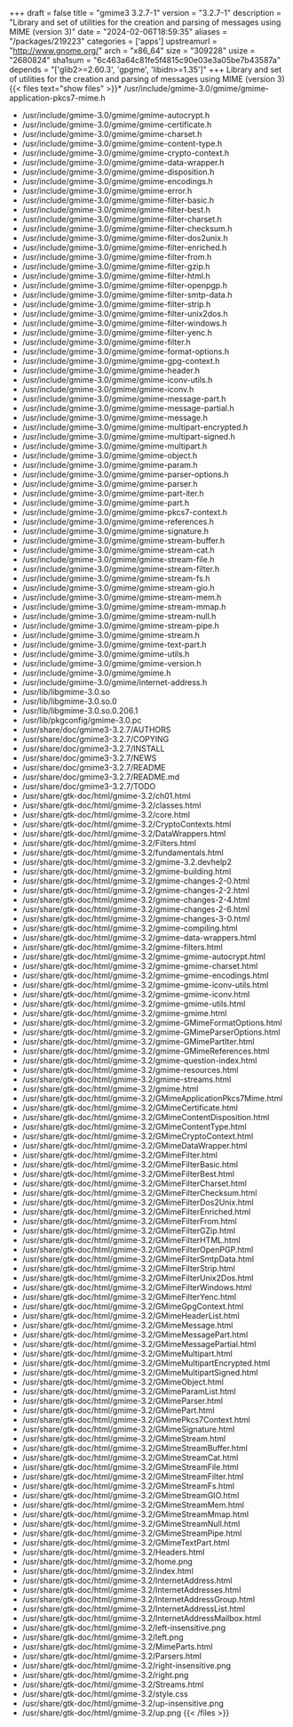 +++
draft = false
title = "gmime3 3.2.7-1"
version = "3.2.7-1"
description = "Library and set of utilities for the creation and parsing of messages using MIME (version 3)"
date = "2024-02-06T18:59:35"
aliases = "/packages/219223"
categories = ['apps']
upstreamurl = "http://www.gnome.org/"
arch = "x86_64"
size = "309228"
usize = "2680824"
sha1sum = "6c463a64c81fe5f4815c90e03e3a05be7b43587a"
depends = "['glib2>=2.60.3', 'gpgme', 'libidn>=1.35']"
+++
Library and set of utilities for the creation and parsing of messages using MIME (version 3){{< files text="show files" >}}* /usr/include/gmime-3.0/gmime/gmime-application-pkcs7-mime.h
* /usr/include/gmime-3.0/gmime/gmime-autocrypt.h
* /usr/include/gmime-3.0/gmime/gmime-certificate.h
* /usr/include/gmime-3.0/gmime/gmime-charset.h
* /usr/include/gmime-3.0/gmime/gmime-content-type.h
* /usr/include/gmime-3.0/gmime/gmime-crypto-context.h
* /usr/include/gmime-3.0/gmime/gmime-data-wrapper.h
* /usr/include/gmime-3.0/gmime/gmime-disposition.h
* /usr/include/gmime-3.0/gmime/gmime-encodings.h
* /usr/include/gmime-3.0/gmime/gmime-error.h
* /usr/include/gmime-3.0/gmime/gmime-filter-basic.h
* /usr/include/gmime-3.0/gmime/gmime-filter-best.h
* /usr/include/gmime-3.0/gmime/gmime-filter-charset.h
* /usr/include/gmime-3.0/gmime/gmime-filter-checksum.h
* /usr/include/gmime-3.0/gmime/gmime-filter-dos2unix.h
* /usr/include/gmime-3.0/gmime/gmime-filter-enriched.h
* /usr/include/gmime-3.0/gmime/gmime-filter-from.h
* /usr/include/gmime-3.0/gmime/gmime-filter-gzip.h
* /usr/include/gmime-3.0/gmime/gmime-filter-html.h
* /usr/include/gmime-3.0/gmime/gmime-filter-openpgp.h
* /usr/include/gmime-3.0/gmime/gmime-filter-smtp-data.h
* /usr/include/gmime-3.0/gmime/gmime-filter-strip.h
* /usr/include/gmime-3.0/gmime/gmime-filter-unix2dos.h
* /usr/include/gmime-3.0/gmime/gmime-filter-windows.h
* /usr/include/gmime-3.0/gmime/gmime-filter-yenc.h
* /usr/include/gmime-3.0/gmime/gmime-filter.h
* /usr/include/gmime-3.0/gmime/gmime-format-options.h
* /usr/include/gmime-3.0/gmime/gmime-gpg-context.h
* /usr/include/gmime-3.0/gmime/gmime-header.h
* /usr/include/gmime-3.0/gmime/gmime-iconv-utils.h
* /usr/include/gmime-3.0/gmime/gmime-iconv.h
* /usr/include/gmime-3.0/gmime/gmime-message-part.h
* /usr/include/gmime-3.0/gmime/gmime-message-partial.h
* /usr/include/gmime-3.0/gmime/gmime-message.h
* /usr/include/gmime-3.0/gmime/gmime-multipart-encrypted.h
* /usr/include/gmime-3.0/gmime/gmime-multipart-signed.h
* /usr/include/gmime-3.0/gmime/gmime-multipart.h
* /usr/include/gmime-3.0/gmime/gmime-object.h
* /usr/include/gmime-3.0/gmime/gmime-param.h
* /usr/include/gmime-3.0/gmime/gmime-parser-options.h
* /usr/include/gmime-3.0/gmime/gmime-parser.h
* /usr/include/gmime-3.0/gmime/gmime-part-iter.h
* /usr/include/gmime-3.0/gmime/gmime-part.h
* /usr/include/gmime-3.0/gmime/gmime-pkcs7-context.h
* /usr/include/gmime-3.0/gmime/gmime-references.h
* /usr/include/gmime-3.0/gmime/gmime-signature.h
* /usr/include/gmime-3.0/gmime/gmime-stream-buffer.h
* /usr/include/gmime-3.0/gmime/gmime-stream-cat.h
* /usr/include/gmime-3.0/gmime/gmime-stream-file.h
* /usr/include/gmime-3.0/gmime/gmime-stream-filter.h
* /usr/include/gmime-3.0/gmime/gmime-stream-fs.h
* /usr/include/gmime-3.0/gmime/gmime-stream-gio.h
* /usr/include/gmime-3.0/gmime/gmime-stream-mem.h
* /usr/include/gmime-3.0/gmime/gmime-stream-mmap.h
* /usr/include/gmime-3.0/gmime/gmime-stream-null.h
* /usr/include/gmime-3.0/gmime/gmime-stream-pipe.h
* /usr/include/gmime-3.0/gmime/gmime-stream.h
* /usr/include/gmime-3.0/gmime/gmime-text-part.h
* /usr/include/gmime-3.0/gmime/gmime-utils.h
* /usr/include/gmime-3.0/gmime/gmime-version.h
* /usr/include/gmime-3.0/gmime/gmime.h
* /usr/include/gmime-3.0/gmime/internet-address.h
* /usr/lib/libgmime-3.0.so
* /usr/lib/libgmime-3.0.so.0
* /usr/lib/libgmime-3.0.so.0.206.1
* /usr/lib/pkgconfig/gmime-3.0.pc
* /usr/share/doc/gmime3-3.2.7/AUTHORS
* /usr/share/doc/gmime3-3.2.7/COPYING
* /usr/share/doc/gmime3-3.2.7/INSTALL
* /usr/share/doc/gmime3-3.2.7/NEWS
* /usr/share/doc/gmime3-3.2.7/README
* /usr/share/doc/gmime3-3.2.7/README.md
* /usr/share/doc/gmime3-3.2.7/TODO
* /usr/share/gtk-doc/html/gmime-3.2/ch01.html
* /usr/share/gtk-doc/html/gmime-3.2/classes.html
* /usr/share/gtk-doc/html/gmime-3.2/core.html
* /usr/share/gtk-doc/html/gmime-3.2/CryptoContexts.html
* /usr/share/gtk-doc/html/gmime-3.2/DataWrappers.html
* /usr/share/gtk-doc/html/gmime-3.2/Filters.html
* /usr/share/gtk-doc/html/gmime-3.2/fundamentals.html
* /usr/share/gtk-doc/html/gmime-3.2/gmime-3.2.devhelp2
* /usr/share/gtk-doc/html/gmime-3.2/gmime-building.html
* /usr/share/gtk-doc/html/gmime-3.2/gmime-changes-2-0.html
* /usr/share/gtk-doc/html/gmime-3.2/gmime-changes-2-2.html
* /usr/share/gtk-doc/html/gmime-3.2/gmime-changes-2-4.html
* /usr/share/gtk-doc/html/gmime-3.2/gmime-changes-2-6.html
* /usr/share/gtk-doc/html/gmime-3.2/gmime-changes-3-0.html
* /usr/share/gtk-doc/html/gmime-3.2/gmime-compiling.html
* /usr/share/gtk-doc/html/gmime-3.2/gmime-data-wrappers.html
* /usr/share/gtk-doc/html/gmime-3.2/gmime-filters.html
* /usr/share/gtk-doc/html/gmime-3.2/gmime-gmime-autocrypt.html
* /usr/share/gtk-doc/html/gmime-3.2/gmime-gmime-charset.html
* /usr/share/gtk-doc/html/gmime-3.2/gmime-gmime-encodings.html
* /usr/share/gtk-doc/html/gmime-3.2/gmime-gmime-iconv-utils.html
* /usr/share/gtk-doc/html/gmime-3.2/gmime-gmime-iconv.html
* /usr/share/gtk-doc/html/gmime-3.2/gmime-gmime-utils.html
* /usr/share/gtk-doc/html/gmime-3.2/gmime-gmime.html
* /usr/share/gtk-doc/html/gmime-3.2/gmime-GMimeFormatOptions.html
* /usr/share/gtk-doc/html/gmime-3.2/gmime-GMimeParserOptions.html
* /usr/share/gtk-doc/html/gmime-3.2/gmime-GMimePartIter.html
* /usr/share/gtk-doc/html/gmime-3.2/gmime-GMimeReferences.html
* /usr/share/gtk-doc/html/gmime-3.2/gmime-question-index.html
* /usr/share/gtk-doc/html/gmime-3.2/gmime-resources.html
* /usr/share/gtk-doc/html/gmime-3.2/gmime-streams.html
* /usr/share/gtk-doc/html/gmime-3.2/gmime.html
* /usr/share/gtk-doc/html/gmime-3.2/GMimeApplicationPkcs7Mime.html
* /usr/share/gtk-doc/html/gmime-3.2/GMimeCertificate.html
* /usr/share/gtk-doc/html/gmime-3.2/GMimeContentDisposition.html
* /usr/share/gtk-doc/html/gmime-3.2/GMimeContentType.html
* /usr/share/gtk-doc/html/gmime-3.2/GMimeCryptoContext.html
* /usr/share/gtk-doc/html/gmime-3.2/GMimeDataWrapper.html
* /usr/share/gtk-doc/html/gmime-3.2/GMimeFilter.html
* /usr/share/gtk-doc/html/gmime-3.2/GMimeFilterBasic.html
* /usr/share/gtk-doc/html/gmime-3.2/GMimeFilterBest.html
* /usr/share/gtk-doc/html/gmime-3.2/GMimeFilterCharset.html
* /usr/share/gtk-doc/html/gmime-3.2/GMimeFilterChecksum.html
* /usr/share/gtk-doc/html/gmime-3.2/GMimeFilterDos2Unix.html
* /usr/share/gtk-doc/html/gmime-3.2/GMimeFilterEnriched.html
* /usr/share/gtk-doc/html/gmime-3.2/GMimeFilterFrom.html
* /usr/share/gtk-doc/html/gmime-3.2/GMimeFilterGZip.html
* /usr/share/gtk-doc/html/gmime-3.2/GMimeFilterHTML.html
* /usr/share/gtk-doc/html/gmime-3.2/GMimeFilterOpenPGP.html
* /usr/share/gtk-doc/html/gmime-3.2/GMimeFilterSmtpData.html
* /usr/share/gtk-doc/html/gmime-3.2/GMimeFilterStrip.html
* /usr/share/gtk-doc/html/gmime-3.2/GMimeFilterUnix2Dos.html
* /usr/share/gtk-doc/html/gmime-3.2/GMimeFilterWindows.html
* /usr/share/gtk-doc/html/gmime-3.2/GMimeFilterYenc.html
* /usr/share/gtk-doc/html/gmime-3.2/GMimeGpgContext.html
* /usr/share/gtk-doc/html/gmime-3.2/GMimeHeaderList.html
* /usr/share/gtk-doc/html/gmime-3.2/GMimeMessage.html
* /usr/share/gtk-doc/html/gmime-3.2/GMimeMessagePart.html
* /usr/share/gtk-doc/html/gmime-3.2/GMimeMessagePartial.html
* /usr/share/gtk-doc/html/gmime-3.2/GMimeMultipart.html
* /usr/share/gtk-doc/html/gmime-3.2/GMimeMultipartEncrypted.html
* /usr/share/gtk-doc/html/gmime-3.2/GMimeMultipartSigned.html
* /usr/share/gtk-doc/html/gmime-3.2/GMimeObject.html
* /usr/share/gtk-doc/html/gmime-3.2/GMimeParamList.html
* /usr/share/gtk-doc/html/gmime-3.2/GMimeParser.html
* /usr/share/gtk-doc/html/gmime-3.2/GMimePart.html
* /usr/share/gtk-doc/html/gmime-3.2/GMimePkcs7Context.html
* /usr/share/gtk-doc/html/gmime-3.2/GMimeSignature.html
* /usr/share/gtk-doc/html/gmime-3.2/GMimeStream.html
* /usr/share/gtk-doc/html/gmime-3.2/GMimeStreamBuffer.html
* /usr/share/gtk-doc/html/gmime-3.2/GMimeStreamCat.html
* /usr/share/gtk-doc/html/gmime-3.2/GMimeStreamFile.html
* /usr/share/gtk-doc/html/gmime-3.2/GMimeStreamFilter.html
* /usr/share/gtk-doc/html/gmime-3.2/GMimeStreamFs.html
* /usr/share/gtk-doc/html/gmime-3.2/GMimeStreamGIO.html
* /usr/share/gtk-doc/html/gmime-3.2/GMimeStreamMem.html
* /usr/share/gtk-doc/html/gmime-3.2/GMimeStreamMmap.html
* /usr/share/gtk-doc/html/gmime-3.2/GMimeStreamNull.html
* /usr/share/gtk-doc/html/gmime-3.2/GMimeStreamPipe.html
* /usr/share/gtk-doc/html/gmime-3.2/GMimeTextPart.html
* /usr/share/gtk-doc/html/gmime-3.2/Headers.html
* /usr/share/gtk-doc/html/gmime-3.2/home.png
* /usr/share/gtk-doc/html/gmime-3.2/index.html
* /usr/share/gtk-doc/html/gmime-3.2/InternetAddress.html
* /usr/share/gtk-doc/html/gmime-3.2/InternetAddresses.html
* /usr/share/gtk-doc/html/gmime-3.2/InternetAddressGroup.html
* /usr/share/gtk-doc/html/gmime-3.2/InternetAddressList.html
* /usr/share/gtk-doc/html/gmime-3.2/InternetAddressMailbox.html
* /usr/share/gtk-doc/html/gmime-3.2/left-insensitive.png
* /usr/share/gtk-doc/html/gmime-3.2/left.png
* /usr/share/gtk-doc/html/gmime-3.2/MimeParts.html
* /usr/share/gtk-doc/html/gmime-3.2/Parsers.html
* /usr/share/gtk-doc/html/gmime-3.2/right-insensitive.png
* /usr/share/gtk-doc/html/gmime-3.2/right.png
* /usr/share/gtk-doc/html/gmime-3.2/Streams.html
* /usr/share/gtk-doc/html/gmime-3.2/style.css
* /usr/share/gtk-doc/html/gmime-3.2/up-insensitive.png
* /usr/share/gtk-doc/html/gmime-3.2/up.png
{{< /files >}}